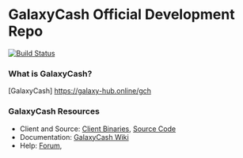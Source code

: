 
GalaxyCash Official Development Repo
==================================

[![Build Status](https://travis-ci.org/galaxycash/galaxycash.svg?branch=master)](https://travis-ci.org/galaxycash/galaxycash)

### What is GalaxyCash?
[GalaxyCash] https://galaxy-hub.online/gch

### GalaxyCash Resources
* Client and Source:
[Client Binaries](https://github.com/galaxycash/galaxycash/releases),
[Source Code](https://github.com/galaxycash/galaxycash)
* Documentation: 
[GalaxyCash Wiki](https://github.com/galaxycash/galaxycash/wiki)
* Help: 
[Forum](https://galaxy-hub.online/forum),

